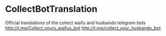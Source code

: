 # CollectBotTranslation
Official translations of the collect waifu and husbando telegram bots 
http://t.me/Collect_yours_waifus_bot http://t.me/collect_your_husbando_bot
